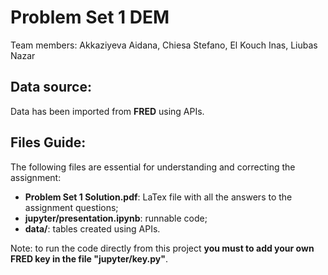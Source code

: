 # Problem Set 1 DEM
Team members: Akkaziyeva Aidana, Chiesa Stefano, El Kouch Inas, Liubas Nazar
## Data source:
Data has been imported from **FRED** using APIs.
## Files Guide:
The following files are essential for understanding and correcting the assignment:
- **Problem Set 1 Solution.pdf**: LaTex file with all the answers to the assignment questions;
- **jupyter/presentation.ipynb**: runnable code;
- **data/**: tables created using APIs.

Note: to run the code directly from this project **you must to add your own FRED key in the file "jupyter/key.py"**.


